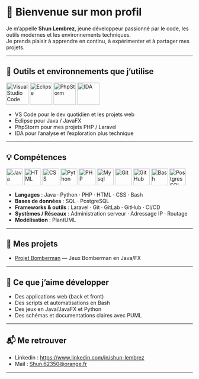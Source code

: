 # 👋 Bienvenue sur mon profil

Je m’appelle **Shun Lembrez**, jeune développeur passionné par le code, les outils modernes et les environnements techniques.  
Je prends plaisir à apprendre en continu, à expérimenter et à partager mes projets.  

---

## 🔧 Outils et environnements que j’utilise

<p align="left">
  <img src="https://github.com/user-attachments/assets/43240e24-b418-4247-9a57-f9b1fcc3508d" alt="Visual Studio Code" width="60"/>
  <img src="https://github.com/user-attachments/assets/1eef0480-fc24-4854-9f7f-7c4a3d3fcae6" alt="Eclipse" width="60"/>
  <img src="https://github.com/user-attachments/assets/79a1f927-72d7-482d-b8ab-9c29430ffd86" alt="PhpStorm" width="60"/>
  <img src="https://github.com/user-attachments/assets/33245ee1-6196-4916-b2c8-b381856b89f6" alt="IDA" width="60"/>
</p>

- VS Code pour le dev quotidien et les projets web
- Eclipse pour Java / JavaFX
- PhpStorm pour mes projets PHP / Laravel  
- IDA pour l’analyse et l’exploration plus technique  

---

## 💡 Compétences

<p align="left">
  <img src="https://github.com/user-attachments/assets/a24f748b-eaf2-4936-9e50-e42e4a1d5ca5" alt="Java" width="45"/>
  <img src="https://github.com/user-attachments/assets/866eac25-7dd7-48fe-9671-f6ee03317650" alt="HTML" width="45"/>
  <img src="https://github.com/user-attachments/assets/ac46017e-bcd1-443f-b965-d6447f4be8cf" alt="CSS" width="45"/>
  <img src="https://github.com/user-attachments/assets/cfd99105-0108-453d-b525-ea65790c068c" alt="Python" width="45"/>
  <img src="https://github.com/user-attachments/assets/21b7d978-23be-49bd-92bb-61439f286feb" alt="PHP" width="45"/>
  <img src="https://github.com/user-attachments/assets/10ada31a-ce0c-4c07-b883-a2dc8a9685bd" alt="Mysql" width="45"/>
  <img src="https://github.com/user-attachments/assets/4cc2304f-7ef9-438c-8521-8212b12ce8b3" alt="Git" width="45"/>
  <img src="https://github.com/user-attachments/assets/fca587ac-6168-4aa1-9607-c240db061ba2" alt="GitHub" width="45"/>
  <img src="https://github.com/user-attachments/assets/a54bbbc1-8de8-4563-905b-1525f6da901f" alt="Bash" width="45"/>
  <img src="https://github.com/user-attachments/assets/5815b793-23a2-4496-aa21-66699a562cbd" alt="PostgresSQL" width="45"/>
</p>

- **Langages** : Java · Python · PHP · HTML · CSS · Bash  
- **Bases de données** : SQL · PostgreSQL  
- **Frameworks & outils** : Laravel · Git · GitLab · GitHub · CI/CD  
- **Systèmes / Réseaux** : Administration serveur · Adressage IP · Routage  
- **Modélisation** : PlantUML  

---

## 📂 Mes projets

- [Projet Bomberman](https://github.com/Shun-codes/BombermanJavaFX) — Jeux Bomberman en Java/FX

---

## 🎯 Ce que j’aime développer
- Des applications web (back et front)
- Des scripts et automatisations en Bash
- Des jeux en Java/JavaFX et Python
- Des schémas et documentations claires avec PUML   

---

## 📬 Me retrouver
- Linkedin : https://www.linkedin.com/in/shun-lembrez
- Mail : Shun.62350@orange.fr
 

---
